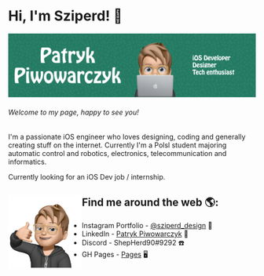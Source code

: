 # Hi, I'm Sziperd! 👋
<img src="https://github.com/Sziperd/Portfolio/blob/main/My%20project-2.png?raw=true" alt="banner that says Patryk Piwowarczyk">



###### Welcome to my page, happy to see you!

I'm a passionate iOS engineer who loves designing, coding and generally creating stuff on the internet. Currently I'm a Polsl student majoring automatic control and robotics, electronics, telecommunication and informatics.

Currently looking for an iOS Dev job / internship.


## Find me around the web 🌎:<a href="https://www.instagram.com/sziperd_design/"><img align="left" width="150" height="150" src="https://github.com/Sziperd/Portfolio/blob/main/UJvjpCkQ_4x.jpg.png?raw=true"></a>
- Instagram Portfolio - [@sziperd_design](https://www.instagram.com/sziperd_design/) 📱
- LinkedIn - [Patryk Piwowarczyk](https://www.linkedin.com/in/patryk-piwowarczyk-45b427199/) 💼
- Discord - ShepHerd90#9292 ☎️
- GH Pages - [Pages](https://sziperd.github.io) 🖥
